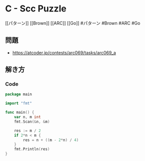 # C - Scc Puzzle
[[パターン]] [[Brown]] [[ARC]] [[Go]]
#パターン #Brown #ARC #Go 

## 問題
- https://atcoder.jp/contests/arc069/tasks/arc069_a

## 解き方
### Code
```go
package main

import "fmt"

func main() {
	var n, m int
	fmt.Scan(&n, &m)

	res := m / 2
	if 2*n < m {
		res = n + ((m - 2*n) / 4)
	}
	fmt.Println(res)
}
```